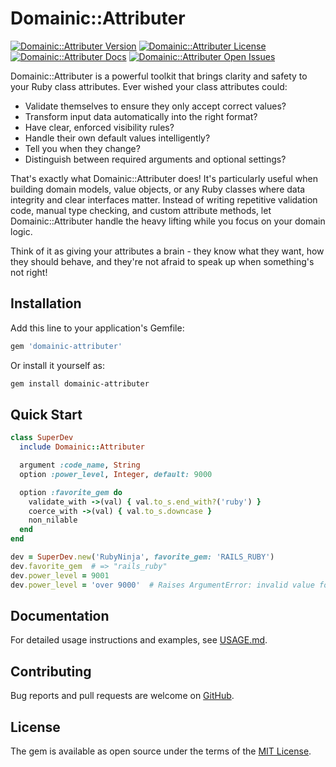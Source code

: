 # Domainic::Attributer

[![Domainic::Attributer Version](https://img.shields.io/gem/v/domainic-attributer?label=gem%20version&logo=rubygems&logoSize=auto&style=for-the-badge)](https://rubygems.org/gems/domainic-attributer)
[![Domainic::Attributer License](https://img.shields.io/github/license/domainic/domainic?logo=opensourceinitiative&logoColor=white&logoSize=auto&style=for-the-badge)](./LICENSE)
[![Domainic::Attributer Docs](https://img.shields.io/badge/docs-blue?logo=readthedocs&logoColor=white&logoSize=auto&style=for-the-badge)](https://rubydoc.info/gems/domainic-attributer)
[![Domainic::Attributer Open Issues](https://img.shields.io/github/issues-search/domainic/domainic?label=open%20issues&logo=github&logoSize=auto&query=is%3Aopen%20label%3Adomainic-attributer&color=red&style=for-the-badge)](https://github.com/domainic/domainic/issues?q=state%3Aopen%20label%3Adomainic-attributer%20)

Domainic::Attributer is a powerful toolkit that brings clarity and safety to your Ruby class attributes.
Ever wished your class attributes could:

* Validate themselves to ensure they only accept correct values?
* Transform input data automatically into the right format?
* Have clear, enforced visibility rules?
* Handle their own default values intelligently?
* Tell you when they change?
* Distinguish between required arguments and optional settings?

That's exactly what Domainic::Attributer does! It's particularly useful when building domain models, value
objects, or any Ruby classes where data integrity and clear interfaces matter. Instead of writing
repetitive validation code, manual type checking, and custom attribute methods, let Domainic::Attributer
handle the heavy lifting while you focus on your domain logic.

Think of it as giving your attributes a brain - they know what they want, how they should behave, and
they're not afraid to speak up when something's not right!

## Installation

Add this line to your application's Gemfile:

```ruby
gem 'domainic-attributer'
```

Or install it yourself as:

```bash
gem install domainic-attributer
```

## Quick Start

```ruby
class SuperDev
  include Domainic::Attributer

  argument :code_name, String
  option :power_level, Integer, default: 9000

  option :favorite_gem do
    validate_with ->(val) { val.to_s.end_with?('ruby') }
    coerce_with ->(val) { val.to_s.downcase }
    non_nilable
  end
end

dev = SuperDev.new('RubyNinja', favorite_gem: 'RAILS_RUBY')
dev.favorite_gem  # => "rails_ruby"
dev.power_level = 9001
dev.power_level = 'over 9000'  # Raises ArgumentError: invalid value for Integer
```

## Documentation

For detailed usage instructions and examples, see [USAGE.md](./docs/USAGE.md).

## Contributing

Bug reports and pull requests are welcome on [GitHub](https://github.com/domainic/domainic).

## License

The gem is available as open source under the terms of the [MIT License](LICENSE).
